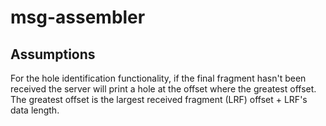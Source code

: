 # msg-assembler

## Assumptions
For the hole identification functionality, if the final fragment hasn't been
received the server will print a hole at the offset where the greatest offset.
The greatest offset is the largest received fragment (LRF) offset +
LRF's data length.


